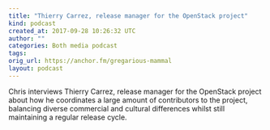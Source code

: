 ```yaml
---
title: "Thierry Carrez, release manager for the OpenStack project"
kind: podcast
created_at: 2017-09-28 10:26:32 UTC
author: ""
categories: Both media podcast
tags: 
orig_url: https://anchor.fm/gregarious-mammal
layout: podcast
---
```

Chris interviews Thierry Carrez, release manager for the OpenStack project about how he coordinates a large amount of contributors to the project, balancing diverse commercial and cultural differences whilst still maintaining a regular release cycle.